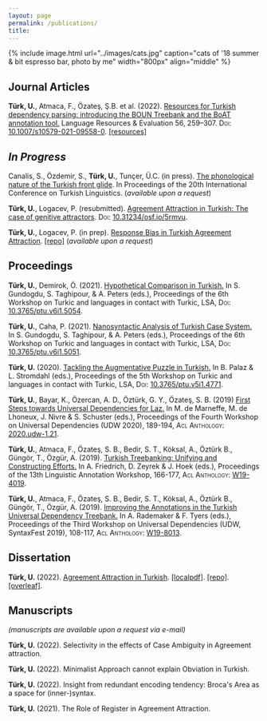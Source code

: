 ```yaml
---
layout: page
permalink: /publications/
title: 
---
```


{% include image.html url="../images/cats.jpg" caption="cats of '18 summer & bit espresso bar, photo by me" width="800px" align="middle" %}


##  Journal Articles

**Türk, U.**, Atmaca, F., Özateş, Ş.B. et al. (2022). [Resources for Turkish dependency parsing: introducing the BOUN Treebank and the BoAT annotation tool.](https://link.springer.com/article/10.1007/s10579-021-09558-0) Language Resources & Evaluation 56, 259–307. <font style="font-variant: small-caps">Doi:</font> [10.1007/s10579-021-09558-0](https://doi.org/10.1007/s10579-021-09558-0). [[resources]](https://tabilab.cmpe.boun.edu.tr/BOUN-PARS/resources.html)

## _In Progress_

Canalis, S., Özdemir, S., **Türk, U.**, Tunçer, Ü.C. (in press). [The phonological nature of the Turkish front glide](). In Proceedings of the 20th International Conference on Turkish Linguistics. (_available upon a request_)

 **Türk, U.**, Logacev, P. (resubmitted). [Agreement Attraction in Turkish: The case of genitive attractors](https://psyarxiv.com/5rmvu/). <font style="font-variant: small-caps">Doi:</font> [10.31234/osf.io/5rmvu](https://doi.org/10.31234/osf.io/5rmvu). <!--[[repo]]() -->

**Türk, U.**, Logacev, P. (in prep). [Response Bias in Turkish Agreement Attraction](). [[repo]](https://github.com/utkuturk/attraction_meta) (_available upon a request_)

## Proceedings

**Türk, U.**, Demirok, Ö. (2021). [Hypothetical Comparison in Turkish.](https://journals.linguisticsociety.org/proceedings/index.php/tu/article/view/5054) In S. Gundogdu, S. Taghipour, & A. Peters (eds.), Proceedings of the 6th Workshop on Turkic and languages in contact with Turkic, LSA, <font style="font-variant: small-caps">Doi:</font>  [10.3765/ptu.v6i1.5054](https://doi.org/10.3765/ptu.v6i1.5054).

**Türk, U.**, Caha, P. (2021). [Nanosyntactic Analysis of Turkish Case System.](https://journals.linguisticsociety.org/proceedings/index.php/tu/article/view/5051) In S. Gundogdu, S. Taghipour, & A. Peters (eds.), Proceedings of the 6th Workshop on Turkic and languages in contact with Turkic, LSA, <font style="font-variant: small-caps">Doi:</font>  [10.3765/ptu.v6i1.5051](https://doi.org/10.3765/ptu.v6i1.5051).


**Türk, U.** (2020). [Tackling the Augmentative Puzzle in Turkish.](https://journals.linguisticsociety.org/proceedings/index.php/tu/article/view/4771) In B. Palaz & L. Stromdahl (eds.), Proceedings of the 5th Workshop on Turkic and languages in contact with Turkic, LSA, <font style="font-variant: small-caps">Doi:</font> [10.3765/ptu.v5i1.4771](https://doi.org/10.3765/ptu.v5i1.4771).

**Türk, U.**, Bayar, K., Özercan, A. D., Öztürk, G. Y., Özateş, S. B. (2019) [First Steps towards Universal Dependencies for Laz.](https://aclanthology.org/2020.udw-1.21.pdf) In M. de Marneffe, M. de Lhoneux, J. Nivre & S. Schuster (eds.), Proceedings of the Fourth Workshop on Universal Dependencies (UDW 2020), 189-194, <font style="font-variant: small-caps">Acl Anthology:</font> [2020.udw-1.21](https://aclanthology.org/2020.udw-1.21).

**Türk, U.**, Atmaca, F., Özateş, S. B., Bedir, S. T., Köksal, A., Öztürk B., Güngör, T., Özgür, A. (2019). [Turkish Treebanking: Unifying and Constructing Efforts.](https://aclanthology.org/W19-4019.pdf) In A. Friedrich, D. Zeyrek & J. Hoek (eds.), Proceedings of the 13th Linguistic Annotation Workshop, 166-177, <font style="font-variant: small-caps">Acl Anthology:</font> [W19-4019](https://aclanthology.org/W19-4019).

**Türk, U.**, Atmaca, F., Özateş, S. B., Bedir, S. T., Köksal, A., Öztürk B., Güngör, T., Özgür, A. (2019). [Improving the Annotations in the Turkish Universal Dependency Treebank.](https://aclanthology.org/W19-8013.pdf) In A. Rademaker & F. Tyers (eds.), Proceedings of the Third Workshop on Universal Dependencies (UDW, SyntaxFest 2019), 108-117, <font style="font-variant: small-caps">Acl Anthology:</font> [W19-8013](https://aclanthology.org/W19-8013).


## Dissertation

**Türk, U.** (2022). [Agreement Attraction in Turkish](http://seyhan.library.boun.edu.tr/record=b2776878~S5). [[localpdf]]("../files/ma_defense/thesis_singlespace.pdf"). [[repo]](https://github.com/utkuturk/ma-thesis). [[overleaf]](https://www.overleaf.com/read/vdstcpwwvdpp). 


## Manuscripts

_(manuscripts are available upon a request via e-mail)_

**Türk, U.** (2022). Selectivity in the effects of Case Ambiguity in Agreement attraction.

**Türk, U.** (2022). Minimalist Approach cannot explain Obviation in Turkish.

**Türk, U.** (2022). Insight from redundant encoding tendency: Broca's Area as a space for (inner-)syntax.

**Türk, U.** (2021). The Role of Register in Agreement Attraction.
